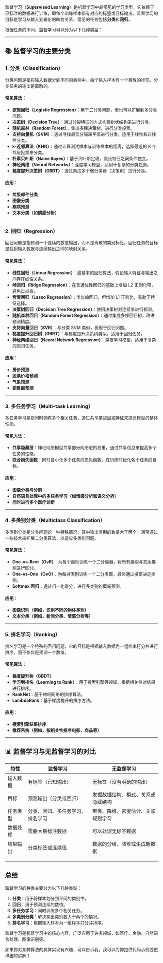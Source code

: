 监督学习（**Supervised Learning**）是机器学习中最常见的学习类型，它依赖于已标注的数据进行训练，即每个训练样本都有对应的标签或目标输出。监督学习的目标是学习从输入到输出的映射关系，常见的任务包括**分类**和**回归**。

根据任务的不同，监督学习可以分为以下几种类型：

---

## 📚 监督学习的主要分类

### 1. **分类（Classification）**

分类问题是指将输入数据分到不同的类别中，每个输入样本有一个离散的标签。分类任务的输出是离散的。

#### 常见算法：

* **逻辑回归（Logistic Regression）**：用于二分类问题，但也可以扩展到多分类问题。
* **决策树（Decision Tree）**：通过分裂特征的方式构建树状结构来进行分类。
* **随机森林（Random Forest）**：集成多棵决策树，进行分类投票。
* **支持向量机（SVM）**：通过寻找最佳分隔超平面进行分类，适用于线性和非线性分类。
* **k-近邻算法（KNN）**：通过计算测试样本与训练样本的距离，选择最近的 K 个邻居投票来分类。
* **朴素贝叶斯（Naive Bayes）**：基于贝叶斯定理，假设特征之间条件独立。
* **神经网络（Neural Networks）**：深度学习模型，适用于复杂的分类任务。
* **梯度提升决策树（GBDT）**：通过集成多个弱分类器（决策树）进行分类。

#### 应用：

* **垃圾邮件分类**
* **图像分类**
* **疾病预测**
* **文本分类（如情感分析）**

---

### 2. **回归（Regression）**

回归问题是指预测一个连续的数值输出，而不是离散的类别标签。回归任务的目标是找到输入数据与连续输出之间的映射关系。

#### 常见算法：

* **线性回归（Linear Regression）**：最基本的回归算法，假设输入特征与输出之间存在线性关系。
* **岭回归（Ridge Regression）**：在普通线性回归的基础上增加 L2 正则化项，避免过拟合。
* **套索回归（Lasso Regression）**：类似岭回归，但增加 L1 正则化，有助于特征选择。
* **决策树回归（Decision Tree Regression）**：使用决策树对连续值进行预测。
* **随机森林回归（Random Forest Regression）**：通过集成多棵回归树，改进预测精度。
* **支持向量回归（SVR）**：与分类 SVM 类似，但用于回归问题。
* **梯度提升回归树（GBRT）**：与梯度提升决策树类似，适用于回归任务。
* **神经网络回归（Neural Network Regression）**：深度学习模型，适用于复杂的回归任务。

#### 应用：

* **房价预测**
* **股票价格预测**
* **气象预测**
* **销售额预测**

---

### 3. **多任务学习（Multi-task Learning）**

多任务学习是指同时训练多个相关任务，通过共享某些层或特征来提高模型的整体性能。

#### 常见方法：

* **共享隐藏层**：神经网络模型共享部分网络层的权重，通过共享信息来提高多个任务的性能。
* **联合损失函数**：同时最小化多个任务的损失函数，在训练时优化各个任务的目标。

#### 应用：

* **图像分类与分割**
* **自然语言处理中的多任务学习（如情感分析和语义分析）**
* **同时进行多个医疗诊断**

---

### 4. **多类别分类（Multiclass Classification）**

多类别分类是分类问题的一种特殊情况，其中输出类别的数量大于两个。通常通过一些技术来扩展二分类算法，以适应多类别问题。

#### 常见算法：

* **One-vs-Rest（OvR）**：为每个类别训练一个二分类器，将所有类别与其余类别进行区分。
* **One-vs-One（OvO）**：为每对类别训练一个二分类器，最终通过投票决定类别。
* **Softmax 回归**：通过归一化得分，进行多类别的概率预测。

#### 应用：

* **图像识别（例如，识别不同的物体类别）**
* **文本分类（例如，新闻分类、情感分析等）**

---

### 5. **排名学习（Ranking）**

排名学习是一个特殊的回归问题，它的目标是根据输入数据为一组样本打分并进行排序，而不仅仅是预测一个数值。

#### 常见算法：

* **梯度提升树（GBDT）**
* **学习到排名（Learning to Rank）**：用于搜索引擎等领域，根据相关性对结果进行排序。
* **RankNet**：基于神经网络的排序算法。
* **LambdaRank**：基于梯度提升的排序方法。

#### 应用：

* **搜索引擎结果排序**
* **推荐系统（例如，按相关性排序电影、商品等）**

---

## 📊 监督学习与无监督学习的对比

| 特性   | 监督学习             | 无监督学习             |
| ---- | ---------------- | ----------------- |
| 输入数据 | 有标签（已知输出）        | 无标签（没有明确的输出）      |
| 目标   | 预测输出（分类或回归）      | 发掘数据结构、模式、关系或隐藏结构 |
| 任务类型 | 分类、回归、多任务学习、排名学习 | 聚类、降维、密度估计、关联规则学习 |
| 数据处理 | 需要大量标注数据         | 可以处理无标签数据         |
| 结果输出 | 分类标签或连续值         | 数据的分组、降维或生成新数据    |

---

## 总结

监督学习的种类主要分为以下几种类型：

1. **分类**：用于将样本划分到不同的类别中。
2. **回归**：用于预测连续的数值。
3. **多任务学习**：同时训练多个相关任务。
4. **多类别分类**：解决输出类别数大于两个的情况。
5. **排名学习**：根据输入样本为一组样本打分并排序。

监督学习是机器学习中的核心内容，广泛应用于许多领域，如医疗、金融、自然语言处理、图像识别等。

如果你对某种算法的具体实现有兴趣，可以告诉我，我可以为你提供代码示例或更详细的讲解！
